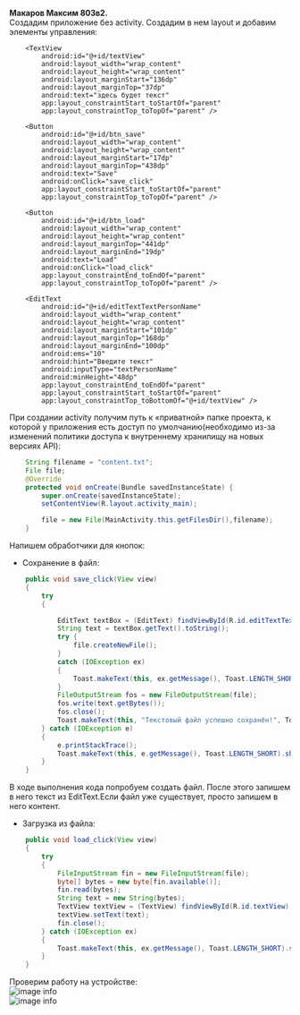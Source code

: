 **Макаров Максим 803в2.**  
Создадим приложение без activity. Создадим в нем layout и добавим элементы управления:  
```
	<TextView
        android:id="@+id/textView"
        android:layout_width="wrap_content"
        android:layout_height="wrap_content"
        android:layout_marginStart="136dp"
        android:layout_marginTop="37dp"
        android:text="здесь будет текст"
        app:layout_constraintStart_toStartOf="parent"
        app:layout_constraintTop_toTopOf="parent" />

    <Button
        android:id="@+id/btn_save"
        android:layout_width="wrap_content"
        android:layout_height="wrap_content"
        android:layout_marginStart="17dp"
        android:layout_marginTop="438dp"
        android:text="Save"
        android:onClick="save_click"
        app:layout_constraintStart_toStartOf="parent"
        app:layout_constraintTop_toTopOf="parent" />

    <Button
        android:id="@+id/btn_load"
        android:layout_width="wrap_content"
        android:layout_height="wrap_content"
        android:layout_marginTop="441dp"
        android:layout_marginEnd="19dp"
        android:text="Load"
        android:onClick="load_click"
        app:layout_constraintEnd_toEndOf="parent"
        app:layout_constraintTop_toTopOf="parent" />

    <EditText
        android:id="@+id/editTextTextPersonName"
        android:layout_width="wrap_content"
        android:layout_height="wrap_content"
        android:layout_marginStart="101dp"
        android:layout_marginTop="168dp"
        android:layout_marginEnd="100dp"
        android:ems="10"
        android:hint="Введите текст"
        android:inputType="textPersonName"
        android:minHeight="48dp"
        app:layout_constraintEnd_toEndOf="parent"
        app:layout_constraintStart_toStartOf="parent"
        app:layout_constraintTop_toBottomOf="@+id/textView" />
```  
При создании activity получим путь к «приватной» папке проекта, к которой у приложения есть
 доступ по умолчанию(необходимо из-за изменений политики доступа к внутреннему 
 хранилищу на новых версиях API):  
```Java
	String filename = "content.txt";
    File file;
    @Override
    protected void onCreate(Bundle savedInstanceState) {
        super.onCreate(savedInstanceState);
        setContentView(R.layout.activity_main);

        file = new File(MainActivity.this.getFilesDir(),filename);
    }
```
Напишем обработчики для кнопок:  
- Сохранение в файл:  
```Java
	public void save_click(View view)
    {
        try
        {

            EditText textBox = (EditText) findViewById(R.id.editTextTextPersonName);
            String text = textBox.getText().toString();
            try {
                file.createNewFile();
            }
            catch (IOException ex)
            {
                Toast.makeText(this, ex.getMessage(), Toast.LENGTH_SHORT).show();
            }
            FileOutputStream fos = new FileOutputStream(file);
            fos.write(text.getBytes());
            fos.close();
            Toast.makeText(this, "Текстовый файл успешно сохранён!", Toast.LENGTH_SHORT).show();
        } catch (IOException e)
        {
            e.printStackTrace();
            Toast.makeText(this, e.getMessage(), Toast.LENGTH_SHORT).show();
        }
    }
```  
В ходе выполнения кода попробуем создать файл. 
После этого запишем в него текст из EditText.Если файл уже существует, 
просто запишем в него контент.
- Загрузка из файла:  
```Java
	public void load_click(View view)
    {
        try
        {
            FileInputStream fin = new FileInputStream(file);
            byte[] bytes = new byte[fin.available()];
            fin.read(bytes);
            String text = new String(bytes);
            TextView textView = (TextView) findViewById(R.id.textView);
            textView.setText(text);
            fin.close();
        } catch (IOException ex)
        {
            Toast.makeText(this, ex.getMessage(), Toast.LENGTH_SHORT).show();
        }
    }
```  
Проверим работу на устройстве:  
![image info](/imgs/mob_lab7_1.jpg)  
![image info](/imgs/mob_lab7_2.jpg)